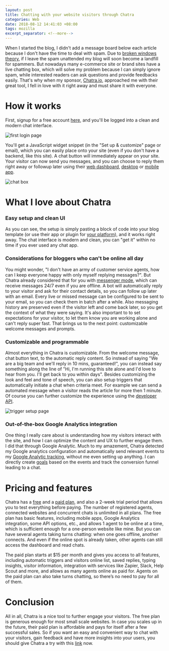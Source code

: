 ```yaml
---
layout: post
title: Chatting with your website visitors through Chatra
categories: Web
date: 2018-08-12 14:41:03 +08:00
tags: mozilla
excerpt_separator: <!--more-->
---
```


When I started the blog, I didn't add a message board below each article because I don't have the time to deal with spam. Due to [broken windows theory][broken_window], if I leave the spam unattended my blog will soon become a landfill for spammers. But nowadays many e-commerce site or brand sites have a live chatting box, which will solve my problem because I can simply ignore spam, while interested readers can ask questions and provide feedbacks easily. That's why when my sponsor, [Chatra.io][chatra], approached me with their great tool, I fell in love with it right away and must share it with everyone.

<!--more-->

# How it works
First, signup for a free account [here][signup], and you'll be logged into a clean and modern chat interface. 

![first login page][chat_page]

You'll get a JavaScript widget snippet (in the "Set up & customize" page or email), which you can easily place onto your site (even if you don't have a backend, like this site). A chat button will immediately appear on your site. Your visitor can now send you messages, and you can choose to reply them right away or followup later using their [web dashboard][web], [desktop][app] or [mobile app][app].

![chat box][chat_box]


# What I love about Chatra

### Easy setup and clean UI
As you can see, the setup is simply pasting a block of code into your blog template (or use their app or plugin for [your platform][cms]), and it works right away. The chat interface is modern and clean, you can "get it" within no time if you ever used any chat app.

### Considerations for bloggers who can't be online all day
You might wonder, "I don't have an army of customer service agents, how can I keep everyone happy with only myself replying messages?". But Chatra already considered that for you with [messenger mode][messenger], which can receive messages 24/7 even if you are offline. A bot will automatically reply to your visitor and ask for their contact details, so you can follow up later with an email. Every live or missed message can be configured to be sent to your email, so you can check them in batch after a while. Also messaging history are preserved even if the visitor left and come back later, so you get the context of what they were saying. It's also important to to set expectations for your visitor, to let them know you are working alone and can't reply super fast. That brings us to the next point: customizable welcome messages and prompts. 

### Customizable and programmable
Almost everything in Chatra is customizable. From the welcome message, chat button text, to the automatic reply content. So instead of saying "We are a big team and we'll reply in 10 mins, guaranteed!", you can instead say something along the line of "Hi, I'm running this site alone and I'd love to hear from you.  I'll get back to you within days". Besides customizing the look and feel and tone of speech, you can also setup triggers that automatically initiate a chat when criteria meet. For example we can send a automated message when a visitor reads the article for more then 1 minute. Of course you can further customize the experience using the [developer API][api].

![trigger setup page][trigger]

### Out-of-the-box Google Analytics integration
One thing I really care about is understanding how my visitors interact with the site, and how I can optimize the content and UX to further engage them. I did that through Google Analytic. Much to my amazement, Chatra detected my Google analytics configuration and automatically send relevant events to my [Google Analytic tracking][google_analytics], without me even setting up anything. I can directly create [goals][goal] based on the events and track the conversion funnel leading to a chat. 

# Pricing and features
Chatra has a [free][plan] and a [paid plan][plan], and also a 2-week trial period that allows you to test everything before paying. The number of registered agents, connected websites and concurrent chats is unlimited in all plans. 
The free plan has basic features, including mobile apps, Google Analytics integration, some API options, etc., and allows 1 agent to be online at a time, which is sufficient enough for a one-person website like mine. But you can have several agents taking turns chatting: when one goes offline, another connects. And even if the online spot is already taken, other agents can still access the dashboard and read chats. 

The paid plan starts at $15 per month and gives you access to all features, including automatic triggers and visitors online list, saved replies, typing insights, visitor information, integration with services like Zapier, Slack, Help Scout and more, and allows as many agents online as paid for. Agents on the paid plan can also take turns chatting, so there’s no need to pay for all of them.

# Conclusion

All in all, Chatra is a nice tool to further engage your visitors. The free plan is generous enough for most small scale websites. In case you scales up in the future, their paid plan is affordable and pays for itself after a few successful sales. So if you want an easy and convenient way to chat with your visitors, gain feedback and have more insights into your users, you should give Chatra a try with this [link][signup] now.

[api]: https://chatra.io/help/api/?partnerId=3Leg7HgLErPj4Fy6v
[broken_window]: https://en.wikipedia.org/wiki/Broken_windows_theory
[chatra]: https://chatra.io/?partnerId=3Leg7HgLErPj4Fy6v
[cms]: https://chatra.io/help/cms/?partnerId=3Leg7HgLErPj4Fy6v
[goal]: https://support.google.com/analytics/answer/1012040 
[messenger]: https://chatra.io/messenger/?partnerId=3Leg7HgLErPj4Fy6v
[signup]: https://app.chatra.io/?enroll=&partnerId=3Leg7HgLErPj4Fy6v
[app]: https://chatra.io/apps/?partnerId=3Leg7HgLErPj4Fy6v 
[plan]: https://chatra.io/plans/?partnerId=3Leg7HgLErPj4Fy6v
[web]: https://app.chatra.io/?partnerId=3Leg7HgLErPj4Fy6v
[google_analytics]: https://chatra.io/help/analytics/?partnerId=3Leg7HgLErPj4Fy6v

[chat_page]: {{site_url}}/blog_assets/chatra/chat_page.png
[chat_box]: {{site_url}}/blog_assets/chatra/chat_box.png
[trigger]: {{site_url}}/blog_assets/chatra/trigger.png
